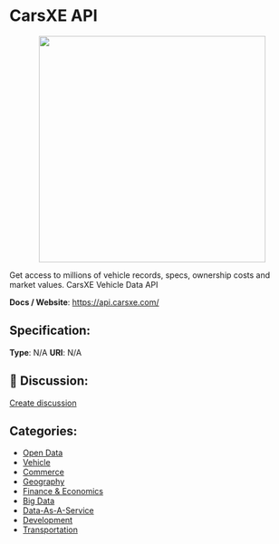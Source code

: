 # CarsXE API
<p align="center">
    <img width="400" src="https://raw.githubusercontent.com/apis-list/apis-list/main/apis/carsxe-api/logo_256x256.png" />
</p>

Get access to millions of vehicle records, specs, ownership costs and market values. CarsXE Vehicle Data API

**Docs / Website**: https://api.carsxe.com/

## Specification:
**Type**:  N/A 
**URI**:  N/A 

## 💬 Discussion:
[Create discussion](https://github.com/apis-list/apis-list/discussions/new)

## Categories:
- [Open Data](https://github.com/apis-list/apis-list#open-data)
- [Vehicle](https://github.com/apis-list/apis-list#vehicle)
- [Commerce](https://github.com/apis-list/apis-list#commerce)
- [Geography](https://github.com/apis-list/apis-list#geography)
- [Finance & Economics](https://github.com/apis-list/apis-list#finance-and-economics)
- [Big Data](https://github.com/apis-list/apis-list#big-data)
- [Data-As-A-Service](https://github.com/apis-list/apis-list#data-as-a-service)
- [Development](https://github.com/apis-list/apis-list#development)
- [Transportation](https://github.com/apis-list/apis-list#transportation)



